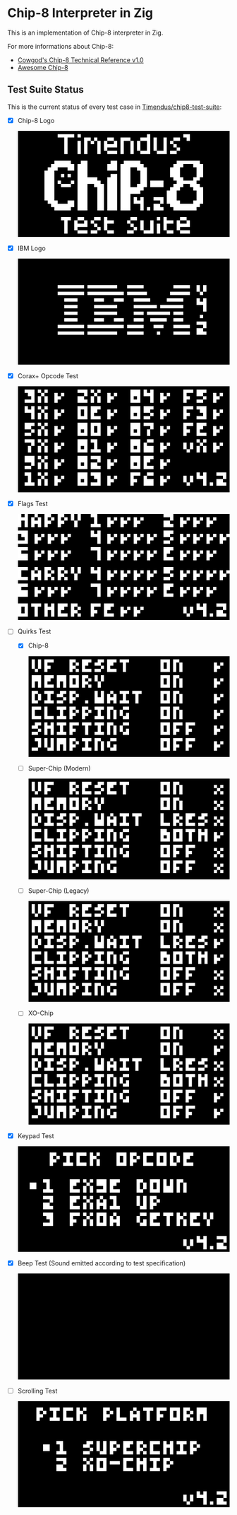 # Chip-8 Interpreter in Zig
This is an implementation of Chip-8 interpreter in Zig. 

For more informations about Chip-8:
- [Cowgod's Chip-8 Technical Reference v1.0](http://devernay.free.fr/hacks/chip8/C8TECH10.HTM)
- [Awesome Chip-8](https://chip-8.github.io/links/)

## Test Suite Status
This is the current status of every test case in [Timendus/chip8-test-suite](https://github.com/Timendus/chip8-test-suite):
- [X] Chip-8 Logo

  ![](docs/1-chip-8-logo.png)
- [X] IBM Logo
  
  ![](docs/2-ibm-logo.png)
- [X] Corax+ Opcode Test
  
  ![](docs/3-corax+.png)
- [X] Flags Test
  
  ![](docs/4-flags.png)
- [ ] Quirks Test
  
  - [X] Chip-8
  
    ![](docs/5-quirks-chip-8.png)

  - [ ] Super-Chip (Modern)
  
    ![](docs/5-quirks-super-chip-modern.png)

  - [ ] Super-Chip (Legacy)
  
    ![](docs/5-quirks-super-chip-legacy.png)

  - [ ] XO-Chip
  
    ![](docs/5-quirks-xo-chip.png)
  
- [X] Keypad Test
  
  ![](docs/6-keypad.gif)
- [X] Beep Test (Sound emitted according to test specification)
  
  ![](docs/7-beep.gif)
- [ ] Scrolling Test
  
  ![](docs/8-scrolling.gif)